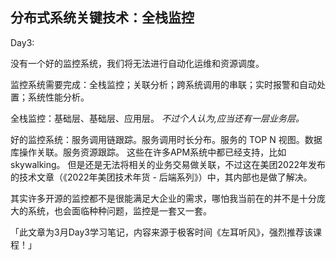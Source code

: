 ##  分布式系统关键技术：全栈监控

Day3:

没有一个好的监控系统，我们将无法进行自动化运维和资源调度。

监控系统需要完成：全栈监控；关联分析；跨系统调用的串联；实时报警和自动处置；系统性能分析。

全栈监控：基础层、基础层、应用层。 
_不过个人认为,应当还有一层业务层。_

好的监控系统：服务调用链跟踪。服务调用时长分布。服务的 TOP N 视图。数据库操作关联。服务资源跟踪。
这些在许多APM系统中都已经支持，比如skywalking。 
但是还是无法将相关的业务交易做关联，不过这在美团2022年发布的技术文章（《2022年美团技术年货 - 后端系列》）中，其内部也是做了解决。

其实许多开源的监控都不是很能满足大企业的需求，哪怕我当前在的并不是十分庞大的系统，也会面临种种问题，监控是一套又一套。

「此文章为3月Day3学习笔记，内容来源于极客时间《左耳听风》，强烈推荐该课程！」